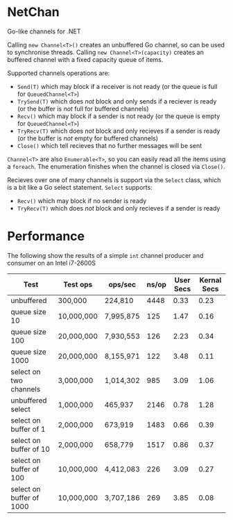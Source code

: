 # NetChan
Go-like channels for .NET

Calling `new Channel<T>()` creates an unbuffered Go channel, so can be used to synchronise threads.
Calling `new Channel<T>(capacity)` creates an buffered channel with a fixed capacity queue of items.

Supported channels operations are:
* `Send(T)` which may block if a receiver is not ready (or the queue is full for `QueuedChannel<T>`)
* `TrySend(T)` which does _not_ block and only sends if a reciever is ready (or the buffer is _not_ full for buffered channels)
* `Recv()` which may block if a sender is not ready (or the queue is empty for `QueuedChannel<T>`)
* `TryRecv(T)` which does _not_ block and only recieves if a sender is ready (or the buffer is _not_ empty for buffered channels)
* `Close()` which tell recieves that no further messages will be sent

`Channel<T>` are also `Enumerable<T>`, so you can easily read all the items using a `foreach`.  The enumeration finishes when the channel is closed via `Close()`.

Recieves over one of many channels is support via the `Select` class, which is a bit like a Go select statement.
`Select` supports:
* `Recv()` which may block if no sender is ready
* `TryRecv(T)` which does _not_ block and only recieves if a sender is ready

# Performance

The following show the results of a simple `int` channel producer and consumer on an Intel i7-2600S

Test            | Test ops   | ops/sec   | ns/op | User Secs | Kernal Secs 
----------------|------------|-----------|-------|-----------|--------------
unbuffered      | 300,000    | 224,810   | 4448  | 0.33      |  0.23
queue size 10   | 10,000,000 | 7,995,875 |  125  | 1.47      | 0.16
queue size 100  | 20,000,000 | 7,930,553 |  126  | 2.23 | 0.34
queue size 1000 | 20,000,000 | 8,155,971 |  122  | 3.48 | 0.11
select on two channels   | 3,000,000  | 1,014,302 | 985 | 3.09 | 1.06
unbuffered select        | 1,000,000  | 465,937   | 2146 | 0.78 | 1.28
select on buffer of 1    | 2,000,000  | 673,919   | 1483 | 0.66 | 0.39
select on buffer of 10   | 2,000,000  | 658,779   | 1517 | 0.86 | 0.37
select on buffer of 100  | 10,000,000 | 4,412,083 | 226 | 3.09 | 0.27
select on buffer of 1000 | 10,000,000 | 3,707,186 | 269 | 3.85 | 0.08
